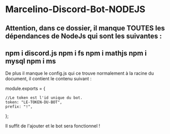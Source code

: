 # Marcelino-Discord-Bot-NODEJS
Attention, dans ce dossier, il manque TOUTES les dépendances de NodeJs qui sont les suivantes :
--
npm i discord.js
npm i fs
npm i mathjs
npm i mysql
npm i ms
--
De plus il manque le config.js qui ce trouve normalement à la racine du document, il contient le contenu suivant :

module.exports = {

    //Le token est l'id unique du bot.
    token: "LE-TOKEN-DU-BOT",
    prefix: "!",
	
};

Il suffit de l'ajouter et le bot sera fonctionnel ! 
